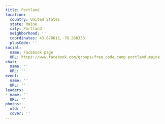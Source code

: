 ```yaml
---
title: Portland
location:
  country: United States
  state: Maine
  city: Portland
  neighborhood: ''
  coordinates: 43.678611,-70.288333
  plusCode: ''
social:
  name: Facebook page
  URL: https://www.facebook.com/groups/free.code.camp.portland.maine
chat:
  name: ''
  URL: ''
event:
  name: ''
  URL: ''
leaders:
- name: ''
  URL: ''
photos:
  old: ''
  cover: ''
---
```

